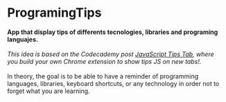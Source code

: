 # ProgramingTips
**App that display tips of differents tecnologies, libraries and programing languajes.**<br/><br/>
*This idea is based on the Codecademy post [JavaScript Tips Tab](https://medium.com/@codecademy/javascript-tips-tab-4e9081b4132), where you build your own Chrome extension to show tips JS on new tabs!.*<br/><br/>
In theory, the goal is to be able to have a reminder of programming languages, libraries, keyboard shortcuts, or any technology in order not to forget what you are learning.
